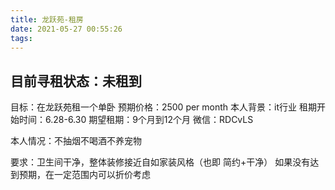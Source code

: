 ```yaml
---
title: 龙跃苑-租房
date: 2021-05-27 00:55:26
tags:
---
```


## 目前寻租状态：未租到

目标：在龙跃苑租一个单卧
预期价格：2500 per month
本人背景：it行业
租期开始时间：6.28-6.30
期望租期：9个月到12个月
微信：RDCvLS

本人情况：不抽烟不喝酒不养宠物



要求：卫生间干净，整体装修接近自如家装风格（也即 简约+干净）
如果没有达到预期，在一定范围内可以折价考虑